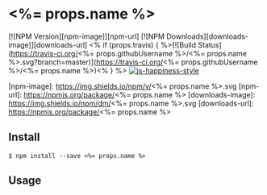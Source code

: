# <%= props.name %>

[![NPM Version][npm-image]][npm-url]
[![NPM Downloads][downloads-image]][downloads-url]
<% if (props.travis) { %>[![Build Status](https://travis-ci.org/<%= props.githubUsername %>/<%= props.name %>.svg?branch=master)](https://travis-ci.org/<%= props.githubUsername %>/<%= props.name %>)<% } %>
[![js-happiness-style](https://img.shields.io/badge/code%20style-happiness-brightgreen.svg)](https://github.com/JedWatson/happiness)

[npm-image]: https://img.shields.io/npm/v/<%= props.name %>.svg
[npm-url]: https://npmjs.org/package/<%= props.name %>
[downloads-image]: https://img.shields.io/npm/dm/<%= props.name %>.svg
[downloads-url]: https://npmjs.org/package/<%= props.name %>

## Install

```
$ npm install --save <%= props.name %>
```

## Usage

```javascript

```
